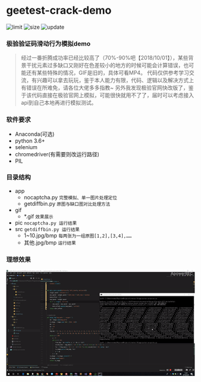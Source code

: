 # geetest-crack-demo

<img src="https://img.shields.io/badge/Python-3.6+-green.svg" alt="limit">
<img src="https://img.shields.io/github/languages/code-size/tomhaoye/geetest-crack-demo" alt="size">
<img src="https://img.shields.io/github/last-commit/tomhaoye/geetest-crack-demo" alt="update">


### 极验验证码滑动行为模拟demo
>经过一番折腾成功率已经比较高了（70%-90%吧【2018/10/01】），某些背景干扰元素过多缺口又刚好在色差较小的地方的时候可能会计算错误，也可能还有某些特殊的情况，GIF是旧的，具体可看MP4。
代码仅供参考学习交流，有兴趣可以拿去玩玩，鉴于本人能力有限，代码、逻辑以及解决方式上有错误在所难免，请各位大佬多多指教~
另外我发现极验官网快改版了，鉴于该代码直接在极验官网上模拟，可能很快就用不了了，届时可以考虑接入api到自己本地再进行模拟测试。

### 软件要求
- Anaconda(可选)
- python 3.6+
- selenium
- chromedriver(有需要则改运行路径)
- PIL

### 目录结构

- app
    - nocaptcha.py  `完整模拟、单一图片处理定位`
    - getdiffbin.py `原图与缺口图对比处理方法`
- gif
    - *.gif `效果展示`
- pic   `nocaptcha.py 运行结果`
- src   `getdiffbin.py 运行结果`
    - 1~10.jpg/bmp  `每两张为一组原图[1,2],[3,4],……`
    - 其他.jpg/bmp   `运行结果`

### 理想效果

![效果](gif/ezgif-3-1c61b3c10b.gif)